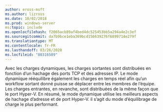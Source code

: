 ```yaml
---
author: eross-msft
ms.author: lizross
ms.date: 10/02/2018
ms.prod: windows-server
ms:topic: include
ms.openlocfilehash: f2065acb89af4bed4dc525453bb5a294a4e2c3ef
ms.sourcegitcommit: da7b9bce1eba369bcd156639276f6899714e279f
ms.translationtype: MT
ms.contentlocale: fr-FR
ms.lasthandoff: 03/26/2020
ms.locfileid: "80316509"
---
```

Avec les charges dynamiques, les charges sortantes sont distribuées en fonction d’un hachage des ports TCP et des adresses IP. Le mode dynamique rééquilibre également les charges en temps réel afin qu’un workflow sortant donné puisse se déplacer entre les membres de l’équipe. Les charges entrantes, en revanche, sont distribuées de la même façon que le port Hyper-V. En résumé, le mode dynamique utilise les meilleurs aspects de hachage d’adresse et de port Hyper-V. il s’agit du mode d’équilibrage de charge le plus performant. 

